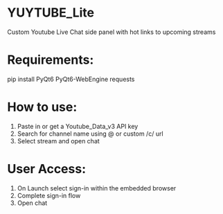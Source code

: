 # YUYTUBE_Lite
Custom Youtube Live Chat side panel with hot links to upcoming streams

# Requirements:
pip install PyQt6 PyQt6-WebEngine requests

# How to use: 
1. Paste in or get a Youtube_Data_v3 API key
2. Search for channel name using @ or custom /c/ url
3. Select stream and open chat
# User Access:
1. On Launch select sign-in within the embedded browser
2. Complete sign-in flow
3. Open chat 
